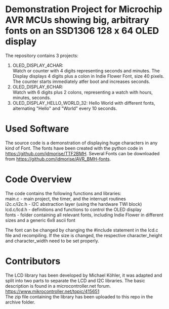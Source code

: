 # Demonstration Project for Microchip AVR MCUs showing big, arbitrary fonts on an SSD1306 128 x 64 OLED display

The repository contains 3 projects: 
1. OLED_DISPLAY_4CHAR:    
	Watch or counter with 4 digits representing seconds and minutes. The Display displays 4 digits plus a colon in Indie Flower Font, size 40 pixels. The counter starts immediately atfer boot and increases seconds. 
2. OLED_DISPLAY_6CHAR:    
	Watch with 6 digits plus 2 colons, representing a watch with hours, minutes, seconds. 
3. OLED_DISPLAY_HELLO_WORLD_32: 
	Hello World with different fonts, alternating "Hello" and "World" every 10 seconds. 
	
# Used Software
The source code is a demonstration of displaying huge characters in any kind of Font. The fonts have been created with the python code in https://github.com/jdmorise/TTF2BMH. Several Fonts can be downloaded from https://github.com/jdmorise/AVR_BMH-fonts. 

# Code Overview
The code contains the following functions and libraries:    
main.c - main project, the timer, and the interrupt routines   
i2c.c/i2c.h - I2C abstraction layer (using the hardware TWI block)   
lcd.c/lcd.h - definitions and functions to control the OLED display   
fonts - folder containing all relevant fonts, including Indie Flower in different sizes and a generic 6x8 ascii font

The font can be changed by changing the #include statement in the lcd.c file and recompiling. If the size is changed, the respective character_height and character_width need to be set properly. 

# Contributors
The LCD  library has been developed by Michael Köhler, it was adapted and split into two parts to separate the LCD and I2C libraries. The basic description is found in a microcontroller.net forum.    
https://www.mikrocontroller.net/topic/415651   
The zip file containing the library has been uploaded to this repo in the archive folder. 
